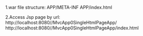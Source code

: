 1.war file structure:
APP/META-INF
APP/index.html

2.Access Jsp page by url:
http://localhost:8080//MvcApp0SingleHtmlPageApp/
http://localhost:8080//MvcApp0SingleHtmlPageApp/index.html